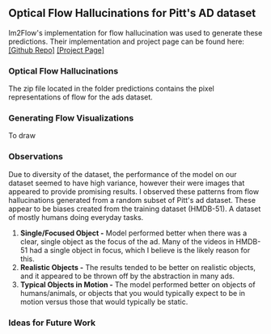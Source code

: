 ## Optical Flow Hallucinations for Pitt's AD dataset
Im2Flow's implementation for flow hallucination was used to generate these predictions. Their implementation and project page can be found here: [[Github Repo]](https://github.com/rhgao/Im2Flow)    [[Project Page]](http://vision.cs.utexas.edu/projects/im2flow/)
### Optical Flow Hallucinations
The zip file located in the folder predictions contains the pixel representations of flow for the ads dataset.
### Generating Flow Visualizations
To draw 
### Observations
Due to diversity of the dataset, the performance of the model on our dataset seemed to have high variance, however their were images that appeared to provide promising results. I observed these patterns from flow hallucinations generated from a random subset of Pitt's ad dataset. These appear to be biases created from the training dataset (HMDB-51). A dataset of mostly humans doing everyday tasks. <br/>

1. **Single/Focused Object -** Model performed better when there was a clear, single object as the focus of the ad. Many of the videos in HMDB-51 had a single object in focus, which I believe is the likely reason for this.
2. **Realistic Objects -** The results tended to be better on realistic objects, and it appeared to be thrown off by the abstraction in many ads.
3. **Typical Objects in Motion -** The model performed better on objects of humans/animals, or objects that you would typically expect to be in motion versus those that would typically be static.

### Ideas for Future Work
